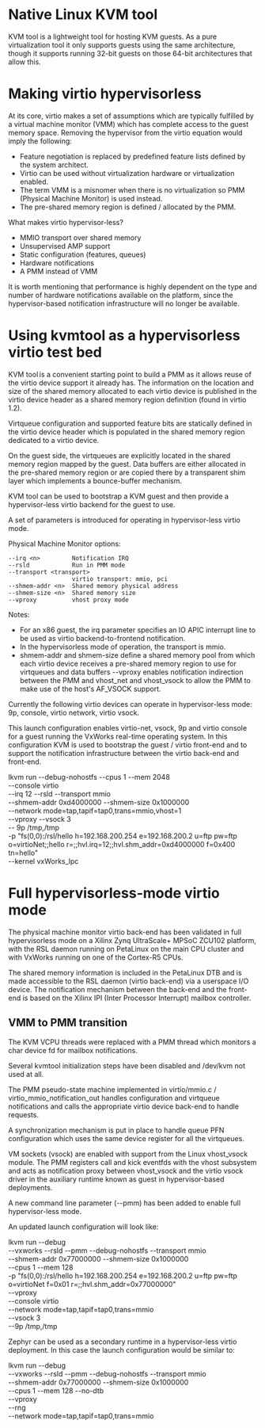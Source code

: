 # Native Linux KVM tool

KVM tool is a lightweight tool for hosting KVM guests. As a pure virtualization tool it only supports guests using the same architecture, though it supports running 32-bit guests on those 64-bit architectures that allow this.

# Making virtio hypervisorless

At its core, virtio makes a set of assumptions which are typically fulfilled by a virtual machine monitor (VMM) which has complete access to the guest memory space. Removing the hypervisor from the virtio equation would imply the following: 

- Feature negotiation is replaced by predefined feature lists defined by the system architect. 
- Virtio can be used without virtualization hardware or virtualization enabled. 
- The term VMM is a misnomer when there is no virtualization so PMM (Physical Machine Monitor) is used instead. 
- The pre-shared memory region is defined / allocated by the PMM.  

What makes virtio hypervisor-less? 
- MMIO transport over shared memory  
- Unsupervised AMP support  
- Static configuration (features, queues)  
- Hardware notifications 
- A PMM instead of VMM

It is worth mentioning that performance is highly dependent on the type and number of hardware notifications available on the platform, since the hypervisor-based notification infrastructure will no longer be available. 

# Using kvmtool as a hypervisorless virtio test bed

KVM tool is a convenient starting point to build a PMM as it allows reuse of the virtio device support it already has. The information on the location and size of the shared memory allocated to each virtio device is published in the virtio device header as a shared memory region definition (found in virtio 1.2). 

Virtqueue configuration and supported feature bits are statically defined in the virtio device header which is populated in the shared memory region dedicated to a virtio device. 

On the guest side, the virtqueues are explicitly located in the shared memory region mapped by the guest. Data buffers are either allocated in the pre-shared memory region or are copied there by a transparent shim layer which implements a bounce-buffer mechanism. 

KVM tool can be used to bootstrap a KVM guest and then provide a hypervisor-less virtio backend for the guest to use.

A set of parameters is introduced for operating in hypervisor-less virtio mode.

Physical Machine Monitor options:

```
--irq <n>         Notification IRQ
--rsld            Run in PMM mode
--transport <transport>
                  virtio transport: mmio, pci
--shmem-addr <n>  Shared memory physical address
--shmem-size <n>  Shared memory size
--vproxy          vhost proxy mode
```

Notes:

- For an x86 guest, the irq parameter specifies an IO APIC interrupt line to be used as virtio backend-to-frontend notification.
- In the hypervisorless mode of operation, the transport is mmio.
- shmem-addr and shmem-size define a shared memory pool from which each virtio device receives a pre-shared memory region to use for virtqueues and data buffers
--vproxy enables notification indirection between the PMM and vhost_net and vhost_vsock to allow the PMM to make use of the host's AF_VSOCK support.

Currently the following virtio devices can operate in hypervisor-less mode: 9p, console, virtio network, virtio vsock.

This launch configuration enables virtio-net, vsock, 9p and virtio console for a guest running the VxWorks real-time operating system. In this configuration KVM is used to bootstrap the guest / virtio front-end and to support the notification infrastructure between the virtio back-end and front-end.

lkvm run --debug-nohostfs --cpus 1 --mem 2048 \
--console virtio \
--irq 12 --rsld --transport mmio \
--shmem-addr 0xd4000000 --shmem-size 0x1000000 \
--network mode=tap,tapif=tap0,trans=mmio,vhost=1 \
--vproxy --vsock 3 \
-- 9p /tmp,/tmp \
-p "fs(0,0):/rsl/hello h=192.168.200.254 e=192.168.200.2 u=ftp pw=ftp o=virtioNet;;hello r=;;hvl.irq=12;;hvl.shm_addr=0xd4000000 f=0x400 tn=hello" \
--kernel vxWorks_lpc

# Full hypervisorless-mode virtio mode

The  physical machine monitor virtio back-end has been validated in full hypervisorless mode on a Xilinx Zynq UltraScale+ MPSoC ZCU102 platform, with the RSL daemon running on PetaLinux on the main CPU cluster and with VxWorks running on one of the Cortex-R5 CPUs.

The shared memory information is included in the PetaLinux DTB and is made accessible to the RSL daemon (virtio back-end) via a userspace I/O device. The notification mechanism between the back-end and the front-end is based on the Xilinx IPI (Inter Processor Interrupt) mailbox controller.

## VMM to PMM transition

The KVM VCPU threads were replaced with a PMM thread which monitors a char device fd for mailbox notifications.

Several kvmtool initialization steps have been disabled and /dev/kvm not used at all.

The PMM pseudo-state machine implemented in virtio/mmio.c / virtio_mmio_notification_out handles configuration and virtqueue notifications and calls the appropriate virtio device back-end to handle requests.

A synchronization mechanism is put in place to handle queue PFN configuration which uses the same device register for all the virtqueues.

VM sockets (vsock) are enabled with support from the Linux vhost_vsock module. The PMM registers call and kick eventfds with the vhost subsystem and acts as notification proxy between vhost_vsock and the virtio vsock driver in the auxiliary runtime known as guest in hypervisor-based deployments.

A new command line parameter (--pmm) has been added to enable full hypervisor-less mode.

An updated launch configuration will look like:

lkvm run --debug \
--vxworks --rsld --pmm --debug-nohostfs --transport mmio \
--shmem-addr 0x77000000 --shmem-size 0x1000000 \
--cpus 1 --mem 128 \
-p "fs(0,0):/rsl/hello h=192.168.200.254 e=192.168.200.2 u=ftp pw=ftp o=virtioNet f=0x01 r=;;hvl.shm_addr=0x77000000" \
--vproxy \
--console virtio \
--network mode=tap,tapif=tap0,trans=mmio \
--vsock 3 \
--9p /tmp,/tmp

Zephyr can be used as a secondary runtime in a hypervisor-less virtio deployment. In this case the launch configuration would be similar to:

lkvm run --debug \
--vxworks --rsld --pmm --debug-nohostfs --transport mmio \
--shmem-addr 0x77000000 --shmem-size 0x1000000 \
--cpus 1 --mem 128 --no-dtb \
--vproxy \
--rng \
--network mode=tap,tapif=tap0,trans=mmio

